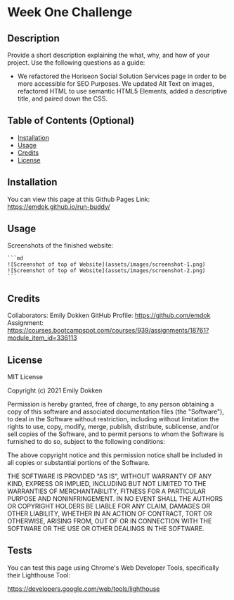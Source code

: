 # Week One Challenge
## Description

Provide a short description explaining the what, why, and how of your project. Use the following questions as a guide:
- We refactored the Horiseon Social Solution Services page in order to be more accessible for SEO Purposes. We updated Alt Text on images, refactored HTML to use semantic HTML5 Elements, added a descriptive title, and paired down the CSS.

## Table of Contents (Optional)

- [Installation](#installation)
- [Usage](#usage)
- [Credits](#credits)
- [License](#license)

## Installation

You can view this page at this Github Pages Link: https://emdok.github.io/run-buddy/ 

## Usage

Screenshots of the finished website:

    ```md
    ![Screenshot of top of Website](assets/images/screenshot-1.png)
    ![Screenshot of top of Website](assets/images/screenshot-2.png)
    ```
## Credits

Collaborators: Emily Dokken 
GitHub Profile: https://github.com/emdok
Assignment: https://courses.bootcampspot.com/courses/939/assignments/18761?module_item_id=336113 

## License

MIT License

Copyright (c) 2021 Emily Dokken

Permission is hereby granted, free of charge, to any person obtaining a copy
of this software and associated documentation files (the "Software"), to deal
in the Software without restriction, including without limitation the rights
to use, copy, modify, merge, publish, distribute, sublicense, and/or sell
copies of the Software, and to permit persons to whom the Software is
furnished to do so, subject to the following conditions:

The above copyright notice and this permission notice shall be included in all
copies or substantial portions of the Software.

THE SOFTWARE IS PROVIDED "AS IS", WITHOUT WARRANTY OF ANY KIND, EXPRESS OR
IMPLIED, INCLUDING BUT NOT LIMITED TO THE WARRANTIES OF MERCHANTABILITY,
FITNESS FOR A PARTICULAR PURPOSE AND NONINFRINGEMENT. IN NO EVENT SHALL THE
AUTHORS OR COPYRIGHT HOLDERS BE LIABLE FOR ANY CLAIM, DAMAGES OR OTHER
LIABILITY, WHETHER IN AN ACTION OF CONTRACT, TORT OR OTHERWISE, ARISING FROM,
OUT OF OR IN CONNECTION WITH THE SOFTWARE OR THE USE OR OTHER DEALINGS IN THE
SOFTWARE.

## Tests

You can test this page using Chrome's Web Developer Tools, specifically their Lighthouse Tool:

https://developers.google.com/web/tools/lighthouse 